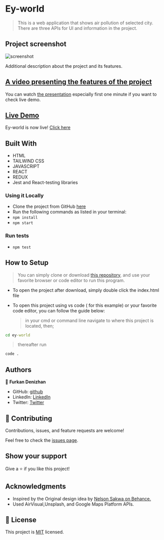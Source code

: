 # Ey-world

> This is a web application that shows air pollution of selected city. There are three APIs for UI and information in the project.

## Project screenshot

![screenshot](./screenRecorder.gif)

Additional description about the project and its features.

## [A video presenting the features of the project](https://www.loom.com/share/cf6227e45f37495fb826dce946e0ab5d)
You can watch [the presentation](https://www.loom.com/share/cf6227e45f37495fb826dce946e0ab5d) especially first one minute if you want to check live demo.
## [Live Demo](https://ey-world.netlify.app/)

Ey-world is now live! [Click here](https://ey-world.netlify.app/)

## Built With

- HTML
- TAILWIND CSS
- JAVASCRIPT
- REACT
- REDUX
- Jest and React-testing libraries

### Using it Locally

- Clone the project from GitHub [here](https://github.com/nevisende/ey-world.git)
- Run the following commands as listed in your terminal:
- `npm install`
- `npm start`

### Run tests

- `npm test`

## How to Setup

> You can simply clone or download [this repository](https://github.com/nevisende/ey-world.git), and use your favorite browser or code editor to run this program.

- To open the project after download, simply double click the index.html file

- To open this project using vs code ( for this example) or your favorite code editor, you can follow the guide below:
  > in your cmd or command line navigate to where this project is located, then;

```cmd
cd ey-world
```

> thereafter run

```cmd
code .
```

## Authors

👤 **Furkan Denizhan**

- GitHub: [github](https://github.com/nevisende)
- LinkedIn: [LinkedIn](https://www.linkedin.com/in/furkan-denizhan/)
- Twitter: [Twitter](https://twitter.com/nevisen_de)

## 🤝 Contributing

Contributions, issues, and feature requests are welcome!

Feel free to check the [issues page](../../issues/).

## Show your support

Give a ⭐️ if you like this project!



## Acknowledgments

- Inspired by the Original design idea by [Nelson Sakwa on Behance.](https://www.behance.net/sakwadesignstudio)
- Used AirVisual,Unsplash, and Google Maps Platform APIs.

## 📝 License

This project is [MIT](./MIT.md) licensed.
